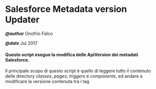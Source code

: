 # Salesforce Metadata version Updater

**_@author_** Onofrio Falco 

**_@date_** Jul 2017

#### Questo script esegue la modifica delle ApiVersion dei metadati Salesforce.
Il principale scopo di questo script è quello di leggere tutto il contenuto delle directory _classes_, 
_pages_, _triggers_ e _components_, ed andare a modificare la versione contenuta tra i tag **<apiVersion></apiVersion>**
